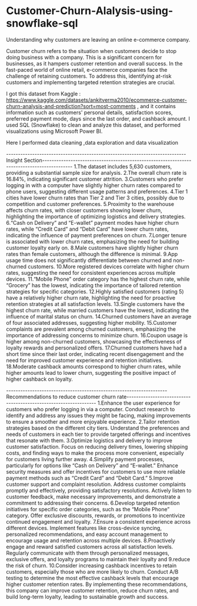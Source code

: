 # Customer-Churn-Alalysis-using-snowflake-sql
Understanding why customers are leaving an online e-commerce company.


Customer churn refers to the situation when customers decide to stop doing business with a company. This is a significant concern for businesses, as it hampers customer retention and overall success. In the fast-paced world of online retail, e-commerce companies face the challenge of retaining customers. To address this, identifying at-risk customers and implementing targeted retention strategies are crucial.

I got this dataset from Kaggle : https://www.kaggle.com/datasets/ankitverma2010/ecommerce-customer-churn-analysis-and-prediction?sort=most-comments  , and it contains information such as customers' personal details, satisfaction scores, preferred payment mode, days since the last order, and cashback amount. I used SQL (Snowflake) to clean and analyze this dataset, and performed visualizations using Microsoft Power BI. 


Here I performed data cleaning ,data exploration and data visualization

----------------------------------------------------------------------------Insight Section-------------------------------------------------------------------------------------------
1.The dataset includes 5,630 customers, providing a substantial sample size for analysis.
2.The overall churn rate is 16.84%, indicating significant customer attrition.
3.Customers who prefer logging in with a computer have slightly higher churn rates compared to phone users, suggesting different usage patterns and preferences.
4.Tier 1 cities have lower churn rates than Tier 2 and Tier 3 cities, possibly due to competition and customer preferences.
5.Proximity to the warehouse affects churn rates, with closer customers showing lower churn, highlighting the importance of optimizing logistics and delivery strategies.
6.“Cash on Delivery” and “E-wallet” payment modes have higher churn rates, while “Credit Card” and “Debit Card” have lower churn rates, indicating the influence of payment preferences on churn.
7.Longer tenure is associated with lower churn rates, emphasizing the need for building customer loyalty early on.
8.Male customers have slightly higher churn rates than female customers, although the difference is minimal.
9.App usage time does not significantly differentiate between churned and non-churned customers.
10.More registered devices correlate with higher churn rates, suggesting the need for consistent experiences across multiple devices.
11.“Mobile Phone” order category has the highest churn rate, while “Grocery” has the lowest, indicating the importance of tailored retention strategies for specific categories.
12.Highly satisfied customers (rating 5) have a relatively higher churn rate, highlighting the need for proactive retention strategies at all satisfaction levels.
13.Single customers have the highest churn rate, while married customers have the lowest, indicating the influence of marital status on churn.
14.Churned customers have an average of four associated addresses, suggesting higher mobility.
15.Customer complaints are prevalent among churned customers, emphasizing the importance of addressing concerns to minimize churn.
16.Coupon usage is higher among non-churned customers, showcasing the effectiveness of loyalty rewards and personalized offers.
17.Churned customers have had a short time since their last order, indicating recent disengagement and the need for improved customer experience and retention initiatives.
18.Moderate cashback amounts correspond to higher churn rates, while higher amounts lead to lower churn, suggesting the positive impact of higher cashback on loyalty.


--------------------------------------------------------------------Recommendations to reduce customer churn rate-----------------------------------------------------------------
1.Enhance the user experience for customers who prefer logging in via a computer. Conduct research to identify and address any issues they might be facing, making improvements to ensure a smoother and more enjoyable experience.
2.Tailor retention strategies based on the different city tiers. Understand the preferences and needs of customers in each tier to provide targeted offerings and incentives that resonate with them.
3.Optimize logistics and delivery to improve customer satisfaction. Focus on reducing delivery times, lowering shipping costs, and finding ways to make the process more convenient, especially for customers living further away.
4.Simplify payment processes, particularly for options like “Cash on Delivery” and “E-wallet.” Enhance security measures and offer incentives for customers to use more reliable payment methods such as “Credit Card” and “Debit Card.”
5.Improve customer support and complaint resolution. Address customer complaints promptly and effectively, providing satisfactory resolutions. Actively listen to customer feedback, make necessary improvements, and demonstrate a commitment to addressing their concerns.
6.Develop targeted retention initiatives for specific order categories, such as the “Mobile Phone” category. Offer exclusive discounts, rewards, or promotions to incentivize continued engagement and loyalty.
7.Ensure a consistent experience across different devices. Implement features like cross-device syncing, personalized recommendations, and easy account management to encourage usage and retention across multiple devices.
8.Proactively engage and reward satisfied customers across all satisfaction levels. Regularly communicate with them through personalized messages, exclusive offers, and loyalty programs to maintain their loyalty and 9.reduce the risk of churn.
10.Consider increasing cashback incentives to retain customers, especially those who are more likely to churn. Conduct A/B testing to determine the most effective cashback levels that encourage higher customer retention rates.
By implementing these recommendations, this company can improve customer retention, reduce churn rates, and build long-term loyalty, leading to sustainable growth and success.
